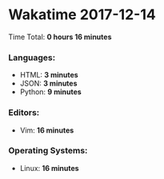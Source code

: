 # Wakatime 2017-12-14

Time Total: **0 hours 16 minutes**

### Languages:
- HTML: **3 minutes** 
- JSON: **3 minutes** 
- Python: **9 minutes** 

### Editors:
- Vim: **16 minutes** 

### Operating Systems:
- Linux: **16 minutes** 

